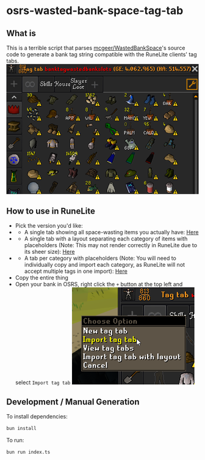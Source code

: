 # osrs-wasted-bank-space-tag-tab

## What is

This is a terrible script that parses [mcgeer/WastedBankSpace](https://github.com/mcgeer/WastedBankSpace)'s source code to generate a bank tag string compatible with the RuneLite clients' tag tabs.
![example of tag tab](example.png)

## How to use in RuneLite

- Pick the version you'd like:
- - A single tab showing all space-wasting items you actually have: [Here](https://raw.githubusercontent.com/Makeshift/osrs-wasted-bank-space-tag-tab/master/output/vanilla.txt)
- - A single tab with a layout separating each category of items with placeholders (Note: This may not render correctly in RuneLite due to its sheer size): [Here](https://raw.githubusercontent.com/Makeshift/osrs-wasted-bank-space-tag-tab/master/output/with-layout.txt)
- - A tab per category with placeholders (Note: You will need to individually copy and import each category, as RuneLite will not accept multiple tags in one import): [Here](https://raw.githubusercontent.com/Makeshift/osrs-wasted-bank-space-tag-tab/master/output/tag-per-category.txt)
- Copy the entire thing
- Open your bank in OSRS, right click the `+` button at the top left and select `Import tag tab`
![import tag tab button](import.png)

## Development / Manual Generation

To install dependencies:

```bash
bun install
```

To run:

```bash
bun run index.ts
```
